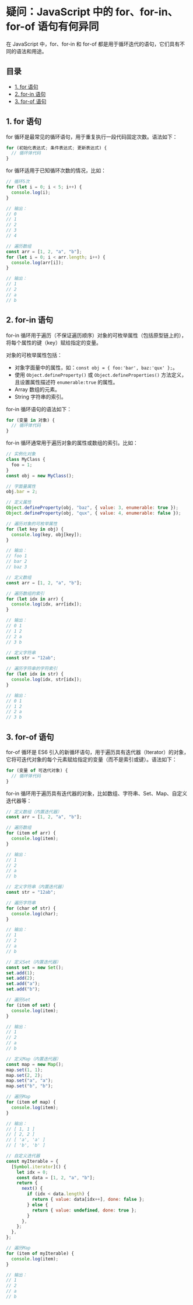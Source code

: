 # 疑问：JavaScript 中的 for、for-in、for-of 语句有何异同<!-- omit in toc -->

在 JavaScript 中，for、for-in 和 for-of 都是用于循环迭代的语句，它们具有不同的语法和用途。

## 目录<!-- omit in toc -->

- [1. for 语句](#1-for-语句)
- [2. for-in 语句](#2-for-in-语句)
- [3. for-of 语句](#3-for-of-语句)

## 1. for 语句

for 循环是最常见的循环语句，用于重复执行一段代码固定次数。语法如下：

```javascript
for (初始化表达式; 条件表达式; 更新表达式) {
  // 循环体代码
}
```

for 循环适用于已知循环次数的情况，比如：

```javascript
// 循环5次
for (let i = 0; i < 5; i++) {
  console.log(i);
}

// 输出：
// 0
// 1
// 2
// 3
// 4
```

```javascript
// 遍历数组
const arr = [1, 2, "a", "b"];
for (let i = 0; i < arr.length; i++) {
  console.log(arr[i]);
}

// 输出：
// 1
// 2
// a
// b
```

## 2. for-in 语句

for-in 循环用于遍历（不保证遍历顺序）对象的可枚举属性（包括原型链上的），将每个属性的键（key）赋给指定的变量。

对象的可枚举属性包括：

- 对象字面量中的属性，如：`const obj = { foo:'bar', baz:'qux' };`。
- 使用 `Object.defineProperty()` 或 `Object.defineProperties()` 方法定义，且设置属性描述符 `enumerable:true` 的属性。
- Array 数组的元素。
- String 字符串的索引。

for-in 循环语句的语法如下：

```javascript
for (变量 in 对象) {
  // 循环体代码
}
```

for-in 循环通常用于遍历对象的属性或数组的索引。比如：

```javascript
// 实例化对象
class MyClass {
  foo = 1;
}
const obj = new MyClass();

// 字面量属性
obj.bar = 2;

// 定义属性
Object.defineProperty(obj, "baz", { value: 3, enumerable: true });
Object.defineProperty(obj, "qux", { value: 4, enumerable: false });

// 遍历对象的可枚举属性
for (let key in obj) {
  console.log(key, obj[key]);
}

// 输出：
// foo 1
// bar 2
// baz 3
```

```javascript
// 定义数组
const arr = [1, 2, "a", "b"];

// 遍历数组的索引
for (let idx in arr) {
  console.log(idx, arr[idx]);
}

// 输出：
// 0 1
// 1 2
// 2 a
// 3 b
```

```javascript
// 定义字符串
const str = "12ab";

// 遍历字符串的字符索引
for (let idx in str) {
  console.log(idx, str[idx]);
}

// 输出：
// 0 1
// 1 2
// 2 a
// 3 b
```

## 3. for-of 语句

for-of 循环是 ES6 引入的新循环语句，用于遍历具有迭代器（Iterator）的对象，它将可迭代对象的每个元素赋给指定的变量（而不是索引或键）。语法如下：

```javascript
for (变量 of 可迭代对象) {
  // 循环体代码
}
```

for-in 循环用于遍历具有迭代器的对象，比如数组、字符串、Set、Map、自定义迭代器等：

```javascript
// 定义数组（内置迭代器）
const arr = [1, 2, "a", "b"];

// 遍历数组
for (item of arr) {
  console.log(item);
}

// 输出：
// 1
// 2
// a
// b
```

```javascript
// 定义字符串（内置迭代器）
const str = "12ab";

// 遍历字符串
for (char of str) {
  console.log(char);
}

// 输出：
// 1
// 2
// a
// b
```

```javascript
// 定义Set（内置迭代器）
const set = new Set();
set.add(1);
set.add(2);
set.add("a");
set.add("b");

// 遍历Set
for (item of set) {
  console.log(item);
}

// 输出：
// 1
// 2
// a
// b
```

```javascript
// 定义Map（内置迭代器）
const map = new Map();
map.set(1, 1);
map.set(2, 2);
map.set("a", "a");
map.set("b", "b");

// 遍历Map
for (item of map) {
  console.log(item);
}

// 输出：
// [ 1, 1 ]
// [ 2, 2 ]
// [ 'a', 'a' ]
// [ 'b', 'b' ]
```

```javascript
// 自定义迭代器
const myIterable = {
  [Symbol.iterator]() {
    let idx = 0;
    const data = [1, 2, "a", "b"];
    return {
      next() {
        if (idx < data.length) {
          return { value: data[idx++], done: false };
        } else {
          return { value: undefined, done: true };
        }
      },
    };
  },
};

// 遍历Map
for (item of myIterable) {
  console.log(item);
}

// 输出：
// 1
// 2
// a
// b
```
